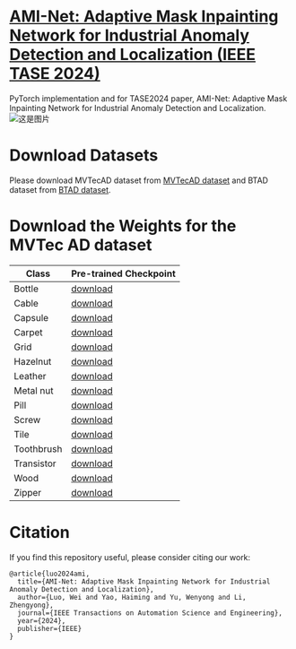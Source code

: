 # [AMI-Net: Adaptive Mask Inpainting Network for Industrial Anomaly Detection and Localization (IEEE TASE 2024)](https://ieeexplore.ieee.org/document/10445116)
PyTorch implementation and for TASE2024 paper, AMI-Net: Adaptive Mask Inpainting Network for Industrial Anomaly Detection and Localization.  
![这是图片](AMI-Net-framework.png)  
# Download Datasets
Please download MVTecAD dataset from [MVTecAD dataset](https://www.mvtec.com/de/unternehmen/forschung/datasets/mvtec-ad/) and BTAD dataset from [BTAD dataset](https://www.beantech.it/).
# Download the Weights for the MVTec AD dataset
| Class      | Pre-trained Checkpoint | 
|------------|-------------------------|
| Bottle | [download](https://github.com/luow23/AMI-Net/releases/AMAE.pth) |
| Cable  | [download](https://github.com/your-username/your-repo/releases/download/v1.0/ViT-Large.pth) |
| Capsule | [download](https://github.com/your-username/your-repo/releases/download/v1.0/ViT-Huge.pth) |
| Carpet | [download](https://github.com/your-username/your-repo/releases/download/v1.0/ViT-Huge.pth) |
| Grid   | [download](https://github.com/your-username/your-repo/releases/download/v1.0/ViT-Huge.pth) |
| Hazelnut | [download](https://github.com/your-username/your-repo/releases/download/v1.0/ViT-Huge.pth) |
| Leather | [download](https://github.com/your-username/your-repo/releases/download/v1.0/ViT-Huge.pth) |
| Metal nut | [download](https://github.com/your-username/your-repo/releases/download/v1.0/ViT-Huge.pth) |
| Pill | [download](https://github.com/your-username/your-repo/releases/download/v1.0/ViT-Huge.pth) |
| Screw | [download](https://github.com/your-username/your-repo/releases/download/v1.0/ViT-Huge.pth) |
| Tile | [download](https://github.com/your-username/your-repo/releases/download/v1.0/ViT-Huge.pth) |
| Toothbrush | [download](https://github.com/your-username/your-repo/releases/download/v1.0/ViT-Huge.pth) |
| Transistor | [download](https://github.com/your-username/your-repo/releases/download/v1.0/ViT-Huge.pth) |
| Wood | [download](https://github.com/your-username/your-repo/releases/download/v1.0/ViT-Huge.pth) |
| Zipper | [download](https://github.com/your-username/your-repo/releases/download/v1.0/ViT-Huge.pth) |
# Citation
If you find this repository useful, please consider citing our work:  
```
@article{luo2024ami,    
  title={AMI-Net: Adaptive Mask Inpainting Network for Industrial Anomaly Detection and Localization},  
  author={Luo, Wei and Yao, Haiming and Yu, Wenyong and Li, Zhengyong},  
  journal={IEEE Transactions on Automation Science and Engineering},  
  year={2024},  
  publisher={IEEE}  
}
```
